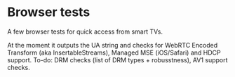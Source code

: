# Browser tests
A few browser tests for quick access from smart TVs.

At the moment it outputs the UA string and checks for WebRTC Encoded Transform (aka InsertableStreams), Managed MSE (iOS/Safari) and HDCP support. To-do: DRM checks (list of DRM types + robusstness), AV1 support checks.
